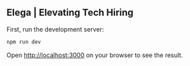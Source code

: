 ## Elega | Elevating Tech Hiring

First, run the development server:

```bash
npm run dev
```

Open [http://localhost:3000](http://localhost:3000) on your browser to see the result.
